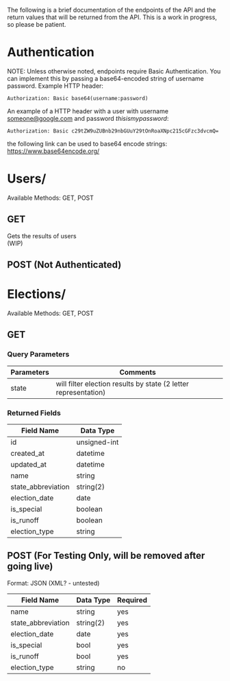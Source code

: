 The following is a brief documentation of the endpoints of the API and the return values that will be returned from the API. This is a work in progress, so please be patient.

# Authentication

NOTE: Unless otherwise noted, endpoints require Basic Authentication. You can implement this by passing a base64-encoded string of username password. Example HTTP header:

```
Authorization: Basic base64(username:password)
```

An example of a HTTP header with a user with username someone@google.com and password *thisismypassword*:

```
Authorization: Basic c29tZW9uZUBnb29nbGUuY29tOnRoaXNpc215cGFzc3dvcmQ=
```

the following link can be used to base64 encode strings: https://www.base64encode.org/

# Users/

Available Methods: GET, POST

## GET
Gets the results of users 
<br>
(WIP)

## POST (Not Authenticated)

# Elections/

Available Methods: GET, POST

## GET

### Query Parameters

| Parameters | Comments |
| ---------- | -------- |
| state      | will filter election results by state (2 letter representation) |

### Returned Fields

| Field Name | Data Type |
| ---------- | --------- |
| id         | unsigned-int |
| created_at | datetime |
| updated_at | datetime |
| name       | string |
| state_abbreviation | string(2) |
| election_date | date |
| is_special | boolean |
| is_runoff | boolean |
| election_type | string |


## POST (For Testing Only, will be removed after going live)

Format: JSON (XML? - untested)

| Field Name | Data Type | Required |
| ---------- | -------- | -------- |
| name | string | yes |
| state_abbreviation | string(2) | yes |
| election_date | date | yes |
| is_special | bool | yes |
| is_runoff | bool | yes |
| election_type | string | no |